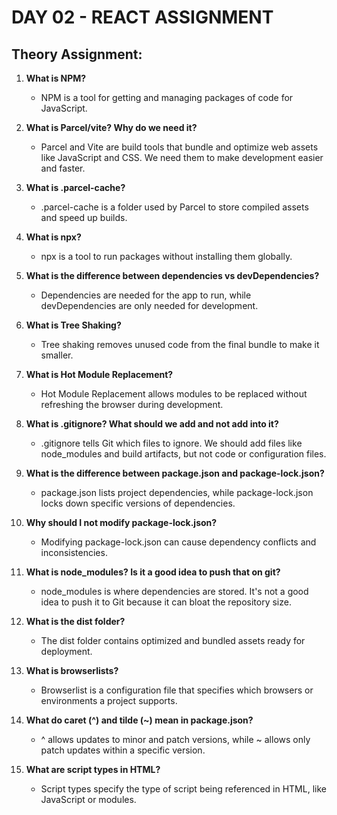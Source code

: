 # DAY 02 - REACT ASSIGNMENT

## Theory Assignment:

1. **What is NPM?**
   - NPM is a tool for getting and managing packages of code for JavaScript.

2. **What is Parcel/vite? Why do we need it?**
   - Parcel and Vite are build tools that bundle and optimize web assets like JavaScript and CSS. We need them to make development easier and faster.

3. **What is .parcel-cache?**
   - .parcel-cache is a folder used by Parcel to store compiled assets and speed up builds.

4. **What is npx?**
   - npx is a tool to run packages without installing them globally.

5. **What is the difference between dependencies vs devDependencies?**
   - Dependencies are needed for the app to run, while devDependencies are only needed for development.

6. **What is Tree Shaking?**
   - Tree shaking removes unused code from the final bundle to make it smaller.

7. **What is Hot Module Replacement?**
   - Hot Module Replacement allows modules to be replaced without refreshing the browser during development.

8. **What is .gitignore? What should we add and not add into it?**
   - .gitignore tells Git which files to ignore. We should add files like node_modules and build artifacts, but not code or configuration files.

9. **What is the difference between package.json and package-lock.json?**
   - package.json lists project dependencies, while package-lock.json locks down specific versions of dependencies.

10. **Why should I not modify package-lock.json?**
    - Modifying package-lock.json can cause dependency conflicts and inconsistencies.

11. **What is node_modules? Is it a good idea to push that on git?**
    - node_modules is where dependencies are stored. It's not a good idea to push it to Git because it can bloat the repository size.

12. **What is the dist folder?**
    - The dist folder contains optimized and bundled assets ready for deployment.

13. **What is browserlists?**
    - Browserlist is a configuration file that specifies which browsers or environments a project supports.

14. **What do caret (^) and tilde (~) mean in package.json?**
    - ^ allows updates to minor and patch versions, while ~ allows only patch updates within a specific version.

15. **What are script types in HTML?**
    - Script types specify the type of script being referenced in HTML, like JavaScript or modules.


